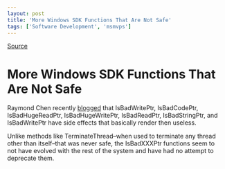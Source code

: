 ```yaml
---
layout: post
title: 'More Windows SDK Functions That Are Not Safe'
tags: ['Software Development', 'msmvps']
---
```

[Source](http://blogs.msmvps.com/peterritchie/2006/09/27/more-windows-sdk-functions-that-are-not-safe/ "Permalink to More Windows SDK Functions That Are Not Safe")

# More Windows SDK Functions That Are Not Safe

Raymond Chen recently [blogged][1] that IsBadWritePtr, IsBadCodePtr, IsBadHugeReadPtr, IsBadHugeWritePtr, IsBadReadPtr, IsBadStringPtr, and IsBadWritePtr have side effects that basically render then useless.

Unlike methods like TerminateThread–when used to terminate any thread other than itself–that was never safe, the IsBadXXXPtr functions seem to not have evolved with the rest of the system and have had no attempt to deprecate them.

[1]: http://blogs.msdn.com/oldnewthing/archive/2006/09/27/773741.aspx


